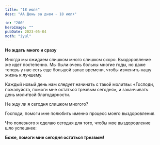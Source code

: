 ```yaml
---
title: "18 июля"
desc: "АА День за днем - 18 июля"

id: "200"
heroImage: ""
pubDate: 2023-05-04
moth: "iyul"
---
```


**Не ждать много и сразу**

Иногда мы ожидаем слишком много слишком скоро. Выздоровление же идет
постепенно. Мы были очень больны многие годы, но даже теперь у нас есть еще
большой запас времени, чтобы изменить нашу жизнь к лучшему.

Каждый новый день нам следует начинать с такой молитвы: «Господи, пожалуйста,
помоги мне остаться трезвым сегодня», и заканчивать день молитвой
благодарности.

Не жду ли я сегодня слишком многого?

Господи, помоги мне полюбить именно процесс моего выздоровления.

Что полезного я сделаю сегодня для того, чтобы мое выздоровление шло успешнее:

**Боже, помоги мне сегодня остаться трезвым!**
